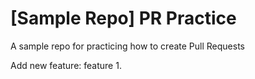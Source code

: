 # [Sample Repo] PR Practice
A sample repo for practicing how to create Pull Requests

Add new feature: feature 1.
